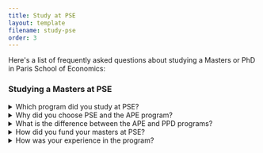```yaml
---
title: Study at PSE
layout: template
filename: study-pse
order: 3
---
```


Here's a list of frequently asked questions about studying a Masters or PhD in Paris School of Economics: 

### Studying a Masters at PSE

<details>
    <summary> Which program did you study at PSE? </summary>
    <br>

    I joined the Analysis and Policy in Economics (APE) program in September 2019. The program is designed as follows:  

    - The first year (M1) offers a traditional master's in Economics approach. It introduces students to core theories in microeconomics and macroeconomics, along with training in econometrics. Assessments typically include problem sets and exams. While it resembles the initial year of a PhD program, there's less emphasis on real analysis or formal proofs.  

    - The second year (M2) is comprised solely of elective courses and a thesis seminar. Students have the flexibility to specialize in a particular field or combine various subjects based on their interests. Classes are more intimate, focusing on specific topics and centered around discussions of research papers. For the master's thesis, students select an advisor early in the year and develop their thesis (or "memoire") under their guidance.  
</details>

<details>
    <summary> Why did you choose PSE and the APE program?  </summary>
    <br>

    I began exploring master's programs during my final semester at university. My interest in the Paris School of Economics (PSE) grew after reading research papers by their  faculty in my senior year. Initially, I was seeking a research-oriented master's due to my interest for academic studies and aspirations to work within international    organizations. My main aim was to find a reputable university to deepen my understanding of Economics.  

    Choosing PSE wasn't a particularly strategic choice on my part. I was looking at European programs, influenced in part by my brother's residence in the Netherlands and my  previous positive experience studying in Barcelona for a semester. Given that PSE had a relatively low tuition of around €300 per academic year and no application fee, I decided    it was worth a try. Fortunately, I found myself in an environment where I thrived, laying a strong foundation for my subsequent academic pursuits.  

    Reflecting on my journey, I would recommend PSE and its APE program to those interested in economic research, even if they are uncertain about pursuing a PhD. The PSE department   offers a diverse range of expertise, providing ample opportunities for exploration. While the first year of the program is demanding, it is manageable for dedicated students     with a solid undergraduate background. However, if your goal is to acquire practical, hands-on skills quickly, you might consider other options, as this is not the primary focus   of the APE program or many similar economics master's programs.  
</details>



<details>
    <summary> What is the difference between the APE and PPD programs? </summary>  
    <br>  
    APE (Analysis in Policy in Economics) is a general program in Economics that covers most fields and is research-oriented. The PPD (Public Policy and Development) is considered the applied masters in PSE and focuses on developing skills for the evaluation of public policies.   

    Both programs have a strong core of applied microeconomics and econometrics. APE covers more content of other fields like macroeconomics, industrial organization, trade, and has   a strongest focus on theory. The everyday experience in the program is very different, at least for the first year. APE consists of individual work attending lectures, working   on problem sets and preparing for exams. In contrast, PPD involves more team work, many class projects and some presentations.    

    At the time of applying I wasn't very sure of my choice of APE over PPD because I had a strong interest in public policies and wanted to work on their evaluation, which clearly    suggests that I would enjoy the PPD program. I decided to choose curiosity over specialization and go for APE because I wanted to also learn about macroeconomics and explore  economic theory.    
</details>


<details>
    <summary> How did you fund your masters at PSE? </summary>

    Tuition fees are around €300 per year (though this could change with the new immigration law). As a student, you spend between €800-1100 every month for living expenses in Paris   (see more details in the Living in France section). 

    For the first year, I was awarded an APE program scholarship for students from developing countries that granted €500 per month. I covered the rest of my living expenses from  savings and help from my parents. I'm not sure if this scholarship still exists but it is not advertised. 

    For the second year, I was awarded an [Eiffel Scholarship](https://www.campusfrance.org/en/france-excellence-eiffel-scholarship-program), which amounts to around €1100 euros  per month, waived tuition fees, and included a round-trip ticket between Paris and my hometown. See details on how to apply below. 

    Some other scholarships available for Mexicans are CONACYT FUNED or FIDERH (loans from Banxico). Alternatively, there are a few research prizes that you can submit your    undergrad thesis to and can help you fund some of your studies. For example: [Premio Banamex de Economía](https://www.banamex.com/premioeconomia/index.html),  [Premio Nacional de las Finanzas Públicas](https://www.cefp.gob.mx/new/premio_nacional.php), and [Premio COFECE de Ensayo](https://www.cofece.mx/premioensayo2021/). 
</details>


<details>
    <summary> How was your experience in the program? </summary>
    A global pandemic happened at the end of my first year. The second year was mostly online because we were in some form of confinement between November 2020 and April 2021 Still, I enjoyed my experience in the masters very much. I think this was mainly due to three reasons. 

    First, I made great friends in the program who made the work easier, were very fun to be around, and they became a great support system in times of need. 

    Second, I had great foundations from my undergrad in Mexico. The university where I studied was specialized in Economics and I had been previously exposed to many of the topics    that I studied during the first year. Also, I had experience learning Economics in English because I did a semester abroad, most of my courses then were in English, and even in   my undergrad, where classes were thaught in Spanish we read some textbooks and academic papers in English. 

    Third, my main objective during the masters was to learn new things and enjoy. I tried to let go of any expectations of my academic performance and focus on working hard. I    didn't have a clear idea of what I wanted to do after the masters so I allowed myself to focus on the material and explore. 

    As any other high quality economics masters, APE requires a lot of hard work and is very demanding. Apart from this, a big issue is that many of us arrive to the program focused   on the desired outcome (getting a prestigious job, entering into a top PhD program) and focus little on the process of what we are learning. It is common to follow the inertia   of looking for the next prestigious degree, and end up in a program you don't enjoy. 
</details>

